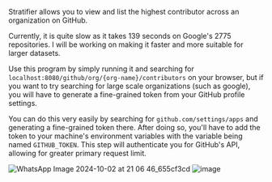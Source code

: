 Stratifier allows you to view and list the highest contributor across an organization on GitHub. 

Currently, it is quite slow as it takes 139 seconds on Google's 2775 repositories. I will be working on making it faster and more suitable for larger datasets.

Use this program by simply running it and searching for `localhost:8080/github/org/{org-name}/contributors` on your browser, but if you want to try searching for large scale organizations (such as google), you will have to generate a fine-grained token from your GitHub profile settings. 

You can do this very easily by searching for `github.com/settings/apps` and generating a fine-grained token there. After doing so, you'll have to add the token to your machine's environment variables with the variable being named `GITHUB_TOKEN`. This step will authenticate you for GitHub's API, allowing for greater primary request limit.

![WhatsApp Image 2024-10-02 at 21 06 46_655cf3cd](https://github.com/user-attachments/assets/047ff675-71d9-4e0a-b4a7-262a3ab21619)
![image](https://github.com/user-attachments/assets/8a9e6d9f-097f-40c1-b629-1dbf80c0d286)
